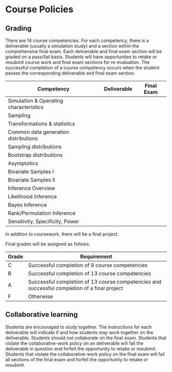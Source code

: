 # Course Policies

## Grading

There are 14 course competencies.  For each competency, there is a deliverable (usually a simulation study) and a section within the comprehensive final exam.  Each deliverable and final exam section will be graded on a pass/fail basis.  Students will have opportunties to retake or resubmit course work and final exam sections for re-evaluation.  The successful completion of a course competency occurs when the student passes the corresponding deliverable and final exam section.

| Competency  | Deliverable | Final Exam|
|---|---|---|
| Simulation & Operating characteristics  |   |   |
| Sampling  |   |   |
| Transformations & statistics |   |   |
| Common data generation distributions |   |   |
| Sampling distributions  |   |   |
| Bootstrap distributions  |   |   |
| Asymptotics  |   |   |
| Bivariate Samples I  |   |   |
| Bivariate Samples II  |   |   |
| Inference Overview  |   |   |
| Likelihood Inference |   |   |
| Bayes Inference |   |   |
| Rank/Permutation Inference |   |   |
| Sensitivity, Specificity, Power |   |   |

In addition to coursework, there will be a final project.

Final grades will be assigned as follows.

| Grade | Requirement |
|---|---|
| C | Successful completion of 9 course competencies |
| B | Successful completion of 13 course competencies |
| A | Successful completion of 13 course competencies and successful completion of a final project |
| F | Otherwise |

## Collaborative learning

Students are encouraged to study together.  The instructions for each deliverable will indicate if and how students may work together on the deliverable.  Students should not collaborate on the final exam.  Students that violate the collaborative-work policy on an deliverable will fail the deliverable in question and forfeit the opportunity to retake or resubmit.  Students that violate the collaborative-work policy on the final exam will fail all sections of the final exam and forfeit the opportunity to retake or resubmit.
